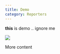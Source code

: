 ```yaml
---
title: Demo
category: Reporters
---
```

 ﻿**this** is demo .. ignore me



![](/assets/images/uploads/dall·e-2023-01-03-12.02.36-blue-hexagon-not-being-able-to-cope.png)



More content